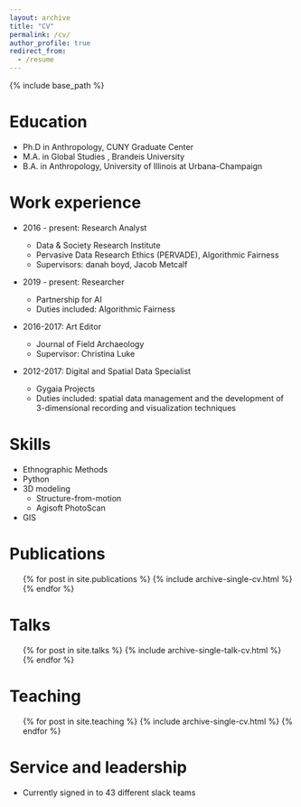 ```yaml
---
layout: archive
title: "CV"
permalink: /cv/
author_profile: true
redirect_from:
  - /resume
---
```


{% include base_path %}

Education
======
* Ph.D in Anthropology, CUNY Graduate Center
* M.A. in Global Studies , Brandeis University
* B.A. in Anthropology, University of Illinois at Urbana-Champaign



Work experience
======
* 2016 - present: Research Analyst
  * Data & Society Research Institute
  * Pervasive Data Research Ethics (PERVADE), Algorithmic Fairness
  * Supervisors: danah boyd, Jacob Metcalf

* 2019 - present: Researcher
  * Partnership for AI
  * Duties included: Algorithmic Fairness
  
* 2016-2017: Art Editor
  * Journal of Field Archaeology
  * Supervisor: Christina Luke
  
* 2012-2017: Digital and Spatial Data Specialist
  * Gygaia Projects
  * Duties included: spatial data management and the development of 3-dimensional recording and visualization techniques
 
Skills
======
* Ethnographic Methods
* Python
* 3D modeling
  * Structure-from-motion
  * Agisoft PhotoScan
* GIS

Publications
======
  <ul>{% for post in site.publications %}
    {% include archive-single-cv.html %}
  {% endfor %}</ul>
  
Talks
======
  <ul>{% for post in site.talks %}
    {% include archive-single-talk-cv.html %}
  {% endfor %}</ul>
  
Teaching
======
  <ul>{% for post in site.teaching %}
    {% include archive-single-cv.html %}
  {% endfor %}</ul>
  
Service and leadership
======
* Currently signed in to 43 different slack teams
